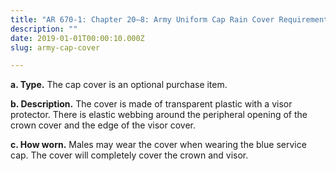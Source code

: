 ```yaml
---
title: "AR 670-1: Chapter 20–8: Army Uniform Cap Rain Cover Requirements"
description: ""
date: 2019-01-01T00:00:10.000Z
slug: army-cap-cover

---
```


<strong>a. Type.</strong> The cap cover is an optional purchase item.

<strong>b. Description.</strong> The cover is made of transparent plastic with a visor protector. There is elastic webbing around the peripheral opening of the crown cover and the edge of the visor cover.

<strong>c. How worn.</strong> Males may wear the cover when wearing the blue service cap. The cover will completely cover the crown and visor.
